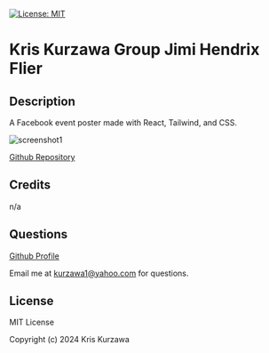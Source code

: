[![License: MIT](https://img.shields.io/badge/License-MIT-yellow.svg)](https://opensource.org/licenses/MIT)
# Kris Kurzawa Group Jimi Hendrix Flier

## Description
A Facebook event poster made with React, Tailwind, and CSS.


![screenshot1](https://github.com/KKurzawa/jimi-henderix-tribute/blob/main/public/March22Jimi.png)

[Github Repository](https://github.com/KKurzawa/jimi-henderix-tribute)

## Credits

n/a

## Questions

[Github Profile](https://github.com/KKurzawa)

Email me at kurzawa1@yahoo.com for questions.

## License

MIT License

Copyright (c) 2024 Kris Kurzawa